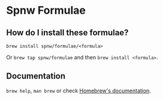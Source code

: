 # Spnw Formulae

## How do I install these formulae?

`brew install spnw/formulae/<formula>`

Or `brew tap spnw/formulae` and then `brew install <formula>`.

## Documentation

`brew help`, `man brew` or check [Homebrew's documentation](https://docs.brew.sh).
